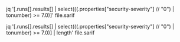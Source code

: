 jq '[.runs[].results[] | select(((.properties["security-severity"] // "0") | tonumber) >= 7.0)]' file.sarif


jq '[.runs[].results[] | select(((.properties["security-severity"] // "0") | tonumber) >= 7.0)] | length' file.sarif
